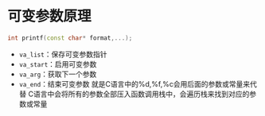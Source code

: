 # 可变参数原理

```cpp
int printf(const char* format,...);

```

- `va_list`：保存可变参数指针
- `va_start`：启用可变参数
- `va_arg`：获取下一个参数
- `va_end`：结束可变参数
就是C语言中的%d,%f,%c会用后面的参数或常量来代替
C语言中会将所有的参数全部压入函数调用栈中，会遍历栈来找到对应的参数或常量
